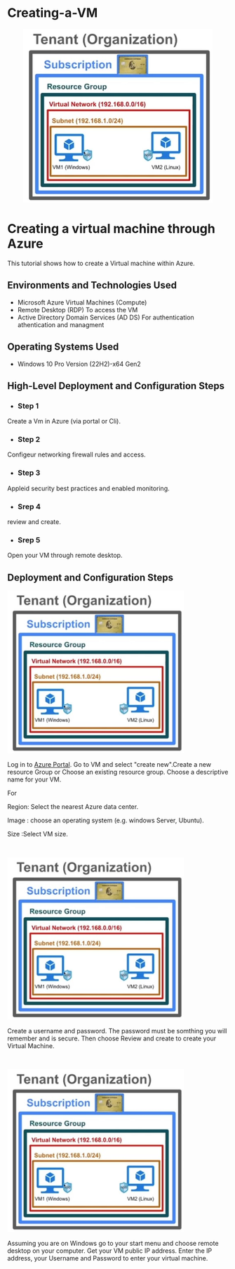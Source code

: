 # Creating-a-VM
<p align="center">
<img src="vm.jpg" alt="VM Diagram"/>
</p>

<h1>Creating a virtual machine through Azure</h1>
This tutorial shows how to create a Virtual machine within Azure.<br />

<h2>Environments and Technologies Used</h2>

- Microsoft Azure Virtual Machines (Compute)
- Remote Desktop (RDP) To access the VM
- Active Directory Domain Services (AD DS) For authentication athentication and managment

<h2>Operating Systems Used </h2>

- Windows 10 Pro Version (22H2)-x64 Gen2

<h2>High-Level Deployment and Configuration Steps</h2>

- <h3>Step 1</h3>
Create a Vm in Azure (via portal or Cli).
- <h3>Step 2</h3>
Configeur networking firewall rules and access.
- <h3>Step 3</h3>
Appleid security best practices and enabled monitoring. 
- <h3>Srep 4</h3>
review and create.
- <h3>Srep 5</h3> 
Open your VM through remote desktop.

<h2>Deployment and Configuration Steps</h2>

<p>

<img src="vm.jpg" height="80%" width="80%" alt="VM Diagram"/>
</p>
<p>
Log in to <a
            href="https://azure.microsoft.com/en-us/get-started/azure-portal">Azure Portal</a>. Go to VM and select "create new".Create a new resource Group or Choose an existing resource group. Choose a descriptive name for your VM. 
 <p> For </p>
 <p>Region: Select the nearest Azure data center.</p>
 <p>Image : choose an operating system (e.g. windows Server, Ubuntu).</p> 
  Size  :Select VM size.
</p>
<br />

<p>
<img src="vm.jpg" height="80%" width="80%" alt="VM Diagram"/>
</p>
<p>
Create a username and password. The password must be somthing you will remember and is secure. Then choose Review and create to create your Virtual Machine.
</p>
<br />

<p>
<img src="vm.jpg" height="80%" width="80%" alt="VM Diagram"/>
</p>
<p>
Assuming you are on Windows go to your start menu and choose remote desktop on your computer. Get your VM public IP address. Enter the IP address, your Username and Password to enter your virtual machine.
</p>
<br />
